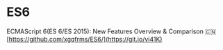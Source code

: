 # ES6
ECMAScript 6(ES 6/ES 2015): New Features Overview &amp; Comparison :cn: [https://github.com/xgqfrms/ES6/](https://git.io/vi41K) 
